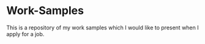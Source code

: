# Work-Samples
This is a repository of my work samples which I would like to present when I apply for a job. 
